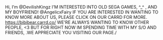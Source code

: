  Hi, I’m @DevilishKingz 
 I'M INTERESTED INTO OLD SEGA GAMES, ^_^ , AND MY BOYFRIEND! @AngelicxFairy
IF YOU ARE INTERESTED IN WANTING TO KNOW MORE ABOUT US, PLEASE CLICK ON OUR CARRD FOR MORE.
 https://bibibear.carrd.co/   WE'RE ALWAYS WANTING TO KNOW OTHER PEOPLE, <3 BUT FOR RIGHT NOW IM SPENDING TIME WITH MY S/O AND FRIENDS,
\.WE APPRECIATE YOU VISITING OUR PAGE./

